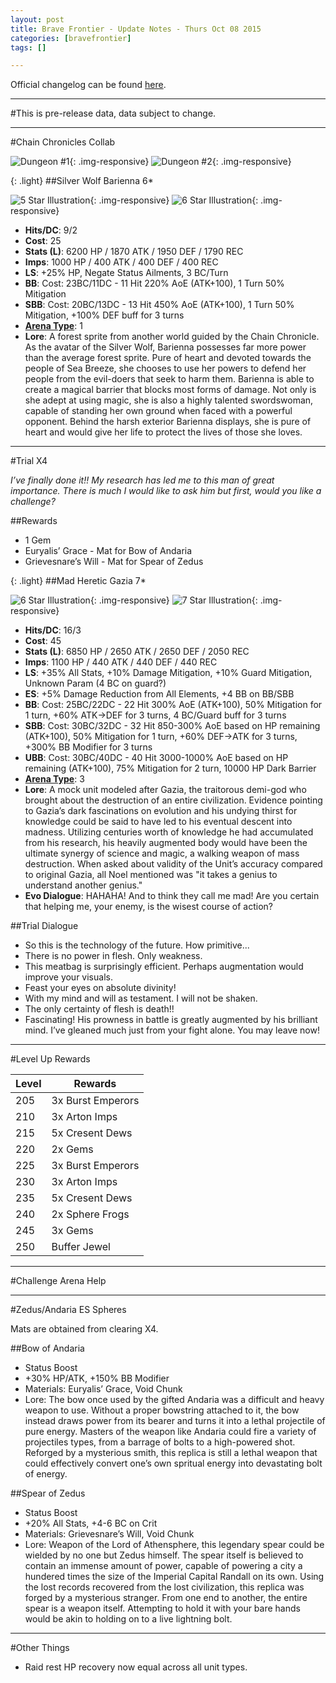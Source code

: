```yaml
---
layout: post
title: Brave Frontier - Update Notes - Thurs Oct 08 2015
categories: [bravefrontier]
tags: []

---
```


Official changelog can be found [here](http://forums.gumi.sg/forum/news-boards/server-status/241075-server-maintenance-october-8-00-00-pst).

---

#This is pre-release data, data subject to change.

---

#Chain Chronicles Collab

![Dungeon #1](https://i.imgur.com/u9U7KRX.png){: .img-responsive}
![Dungeon #2](https://i.imgur.com/PVHKgFt.png){: .img-responsive}


{: .light}
##Silver Wolf Barienna 6*

![5 Star Illustration](https://i.imgur.com/8RINwHW.png){: .img-responsive}
![6 Star Illustration](https://i.imgur.com/oyxSXIo.png){: .img-responsive}

* **Hits/DC**: 9/2 
* **Cost**: 25
* **Stats (L)**: 6200 HP / 1870 ATK / 1950 DEF / 1790 REC 
* **Imps**: 1000 HP / 400 ATK / 400 DEF / 400 REC
* **LS**: +25% HP, Negate Status Ailments, 3 BC/Turn
* **BB**: Cost: 23BC/11DC - 11 Hit 220% AoE (ATK+100), 1 Turn 50% Mitigation
* **SBB**: Cost: 20BC/13DC - 13 Hit 450% AoE (ATK+100), 1 Turn 50% Mitigation, +100% DEF buff for 3 turns
* **[Arena Type](https://www.reddit.com/r/bravefrontier/comments/340vh5/arena_ai_for_global_units_v2/)**: 1
* **Lore**: A forest sprite from another world guided by the Chain Chronicle. As the avatar of the Silver Wolf, Barienna possesses far more power than the average forest sprite. Pure of heart and devoted towards the people of Sea Breeze, she chooses to use her powers to defend her people from the evil-doers that seek to harm them. Barienna is able to create a magical barrier that blocks most forms of damage. Not only is she adept at using magic, she is also a highly talented swordswoman, capable of standing her own ground when faced with a powerful opponent. Behind the harsh exterior Barienna displays, she is pure of heart and would give her life to protect the lives of those she loves.


---

#Trial X4

*I’ve finally done it!! My research has led me to this man of great importance. There is much I would like to ask him but first, would you like a challenge?*

##Rewards

* 1 Gem
* Euryalis’ Grace - Mat for Bow of Andaria
* Grievesnare’s Will - Mat for Spear of Zedus

{: .light}
##Mad Heretic Gazia 7*

![6 Star Illustration](https://i.imgur.com/tJbHsHD.png){: .img-responsive}
![7 Star Illustration](https://i.imgur.com/Y5uXNpS.png){: .img-responsive}

* **Hits/DC**: 16/3 
* **Cost**: 45
* **Stats (L)**: 6850 HP / 2650 ATK / 2650 DEF / 2050 REC 
* **Imps**: 1100 HP / 440 ATK / 440 DEF / 440 REC
* **LS**: +35% All Stats, +10% Damage Mitigation, +10% Guard Mitigation, Unknown Param (4 BC on guard?)
* **ES**: +5% Damage Reduction from All Elements, +4 BB on BB/SBB
* **BB**: Cost: 25BC/22DC - 22 Hit 300% AoE (ATK+100), 50% Mitigation for 1 turn, +60% ATK->DEF for 3 turns, 4 BC/Guard buff for 3 turns
* **SBB**: Cost: 30BC/32DC - 32 Hit 850-300% AoE based on HP remaining (ATK+100), 50% Mitigation for 1 turn, +60% DEF->ATK for 3 turns, +300% BB Modifier for 3 turns
* **UBB**: Cost: 30BC/40DC - 40 Hit 3000-1000% AoE based on HP remaining (ATK+100), 75% Mitigation for 2 turn, 10000 HP Dark Barrier
* **[Arena Type](https://www.reddit.com/r/bravefrontier/comments/340vh5/arena_ai_for_global_units_v2/)**: 3
* **Lore**: A mock unit modeled after Gazia, the traitorous demi-god who brought about the destruction of an entire civilization. Evidence pointing to Gazia’s dark fascinations on evolution and his undying thirst for knowledge could be said to have led to his eventual descent into madness. Utilizing centuries worth of knowledge he had accumulated from his research, his heavily augmented body would have been the ultimate synergy of science and magic, a walking weapon of mass destruction. When asked about validity of the Unit’s accuracy compared to original Gazia, all Noel mentioned was "it takes a genius to understand another genius."
* **Evo Dialogue**: HAHAHA! And to think they call me mad! Are you certain that helping me, your enemy, is the wisest course of action?

##Trial Dialogue

* So this is the technology of the future. How primitive...
* There is no power in flesh. Only weakness.
* This meatbag is surprisingly efficient. Perhaps augmentation would improve your visuals.
* Feast your eyes on absolute divinity!
* With my mind and will as testament. I will not be shaken.
* The only certainty of flesh is death!!
* Fascinating! His prowness in battle is greatly augmented by his brilliant mind. I’ve gleaned much just from your fight alone. You may leave now!

---

#Level Up Rewards

|Level|Rewards|
|-|-|
|205|3x Burst Emperors|
|210|3x Arton Imps|
|215|5x Cresent Dews|
|220|2x Gems|
|225|3x Burst Emperors|
|230|3x Arton Imps|
|235|5x Cresent Dews|
|240|2x Sphere Frogs|
|245|3x Gems|
|250|Buffer Jewel|

---

#Challenge Arena Help



---

#Zedus/Andaria ES Spheres

Mats are obtained from clearing X4.

##Bow of Andaria

* Status Boost
* +30% HP/ATK, +150% BB Modifier
* Materials: Euryalis’ Grace, Void Chunk
* Lore: The bow once used by the gifted Andaria was a difficult and heavy weapon to use. Without a proper bowstring attached to it, the bow instead draws power from its bearer and turns it into a lethal projectile of pure energy. Masters of the weapon like Andaria could fire a variety of projectiles types, from a barrage of bolts to a high-powered shot. Reforged by a mysterious smith, this replica is still a lethal weapon that could effectively convert one’s own spritual energy into devastating bolt of energy.

##Spear of Zedus

* Status Boost
* +20% All Stats, +4-6 BC on Crit
* Materials: Grievesnare’s Will, Void Chunk
* Lore: Weapon of the Lord of Athensphere, this legendary spear could be wielded by no one but Zedus himself. The spear itself is believed to contain an immense amount of power, capable of powering a city a hundered times the size of the Imperial Capital Randall on its own. Using the lost records recovered from the lost civilization, this replica was forged by a mysterious stranger. From one end to another, the entire spear is a weapon itself. Attempting to hold it with your bare hands would be akin to holding on to a live lightning bolt.

---

#Other Things

* Raid rest HP recovery now equal across all unit types.